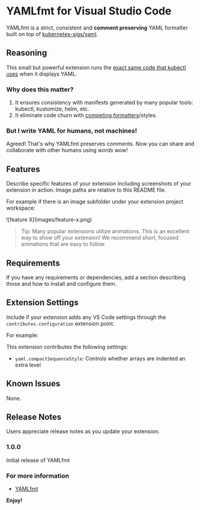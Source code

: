 # YAMLfmt for Visual Studio Code

YAMLfmt is a strict, consistent and **comment preserving** YAML formatter built on top of [kubernetes-sigs/yaml](https://github.com/kubernetes-sigs/yaml).

## Reasoning
This small but powerful extension runs the [exact same code that kubectl uses](https://webassembly.org/) when it displays YAML.

### Why does this matter?

1. It ensures consistency with manifests generated by many popular tools: kubectl, kustomize, helm, etc.
1. It eliminate code churn with [competing formatters](https://github.com/prettier/prettier/issues/12385#issuecomment-1147958026)/styles.

### But I write YAML for humans, not machines!

Agreed! That's why YAMLfmt preserves comments. Now you can share and collaborate with other humans using _words_ wow!

## Features

Describe specific features of your extension including screenshots of your extension in action. Image paths are relative to this README file.

For example if there is an image subfolder under your extension project workspace:

\!\[feature X\]\(images/feature-x.png\)

> Tip: Many popular extensions utilize animations. This is an excellent way to show off your extension! We recommend short, focused animations that are easy to follow.

## Requirements

If you have any requirements or dependencies, add a section describing those and how to install and configure them.

## Extension Settings

Include if your extension adds any VS Code settings through the `contributes.configuration` extension point.

For example:

This extension contributes the following settings:

* `yaml.compactSequenceStyle`: Controls whether arrays are indented an extra level

## Known Issues

None.

## Release Notes

Users appreciate release notes as you update your extension.

### 1.0.0

Initial release of YAMLfmt

### For more information

* [YAMLfmt](http://github.com/melt-inc/yamlfmt)

**Enjoy!**
